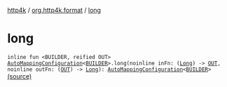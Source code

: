 [http4k](../index.md) / [org.http4k.format](index.md) / [long](./long.md)

# long

`inline fun <BUILDER, reified OUT> `[`AutoMappingConfiguration`](-auto-mapping-configuration/index.md)`<`[`BUILDER`](long.md#BUILDER)`>.long(noinline inFn: (`[`Long`](https://kotlinlang.org/api/latest/jvm/stdlib/kotlin/-long/index.html)`) -> `[`OUT`](long.md#OUT)`, noinline outFn: (`[`OUT`](long.md#OUT)`) -> `[`Long`](https://kotlinlang.org/api/latest/jvm/stdlib/kotlin/-long/index.html)`): `[`AutoMappingConfiguration`](-auto-mapping-configuration/index.md)`<`[`BUILDER`](long.md#BUILDER)`>` [(source)](https://github.com/http4k/http4k/blob/master/http4k-core/src/main/kotlin/org/http4k/format/AutoMappingConfiguration.kt#L99)